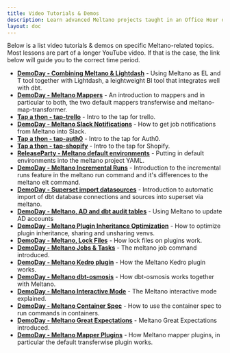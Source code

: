 ```yaml
---
title: Video Tutorials & Demos
description: Learn advanced Meltano projects taught in an Office Hour or Demo Day session via YouTube.
layout: doc
---
```


Below is a list video tutorials & demos on specific Meltano-related topics. Most lessons are part of a longer YouTube video. If that is the case, the link below will guide you to the correct time period.

- **[DemoDay - Combining Meltano & Lightdash](https://youtu.be/NZZyBnEOGOI?list=PLO0YrxtDbWAuLRElrtwFI5PwlAEMUi0AD&t=937)** - Using Meltano as EL and T tool together with Lightdash, a leightweight BI tool that integrates well with dbt.
- **[DemoDay - Meltano Mappers](https://www.youtube.com/watch?v=41RGHQ49U_M&t=99s)** - An introduction to mappers and in particular to both, the two default mappers transferwise and meltano-map-transformer.
- **[Tap a thon - tap-trello](https://youtu.be/41RGHQ49U_M?t=704)** - Intro to the tap for trello.
- **[DemoDay - Meltano Slack Notifications](https://youtu.be/41RGHQ49U_M?t=1151)** - How to get job notifications from Meltano into Slack.
- **[Tap a thon - tap-auth0](https://youtu.be/41RGHQ49U_M?t=1614)** - Intro to the tap for Auth0.
- **[Tap a thon - tap-shopify](https://youtu.be/41RGHQ49U_M?t=2210)** - Intro to the tap for Shopify.
- **[ReleaseParty - Meltano default environments](https://www.youtube.com/watch?v=p_uBJjxDfxA&t=139s)** - Putting in default environments into the meltano project YAML.
- **[DemoDay - Meltano Incremental Runs](https://www.youtube.com/watch?v=RXo-lIQtwB8&t=98s)** - Introduction to the incremental runs feature in the meltano run command and it's differences to the meltano elt command.
- **[DemoDay - Superset import datasources](https://www.youtube.com/watch?v=RXo-lIQtwB8&t=944s)** - Introduction to automatic import of dbt database connections and sources into superset via meltano.
- **[DemoDay - Meltano, AD and dbt audit tables](https://youtu.be/RXo-lIQtwB8?t=1789)** - Using Meltano to update AD accounts
- **[DemoDay - Meltano Plugin Inheritance Optimization](https://youtu.be/BmubPgBkjG8?t=71)** - How to optimize plugin inheritance, sharing and unsharing venvs.
- **[DemoDay - Meltano, Lock Files](https://youtu.be/5GA8xXPP2_k?t=162)** - How lock files on plugins work.
- **[DemoDay - Meltano Jobs & Tasks](https://youtu.be/kpOu4lOHY_Q?t=83)** - The meltano job command introduced.
- **[DemoDay - Meltano Kedro plugin](https://youtu.be/w6uGN9sY8VY?t=71)** - How the Meltano Kedro plugin works.
- **[DemoDay - Meltano dbt-osmosis](https://youtu.be/33jVAUR8-RY?t=1468)** - How dbt-osmosis works together with Meltano.
- **[DemoDay - Meltano Interactive Mode](https://youtu.be/JzYfq31lawY?t=128)** - The Meltano interactive mode explained.
- **[DemoDay - Meltano Container Spec](https://youtu.be/udCPX0EawtM?t=144)** - How to use the container spec to run commands in containers.
- **[DemoDay - Meltano Great Expectations](https://youtu.be/udCPX0EawtM?t=882)** - Meltano Great Expectations introduced.
- **[DemoDay - Meltano Mapper Plugins](https://youtu.be/udCPX0EawtM?t=1321)** - How Meltano mapper plugins, in particular the default transferwise plugin works.
